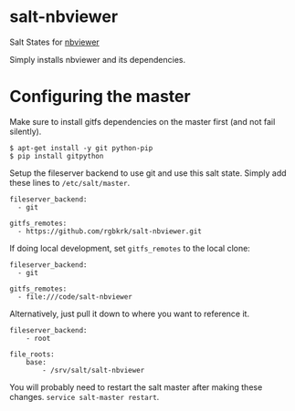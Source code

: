 salt-nbviewer
=============

Salt States for [nbviewer](/ipython/nbviewer)

Simply installs nbviewer and its dependencies.

# Configuring the master

Make sure to install gitfs dependencies on the master first (and not fail silently).

```
$ apt-get install -y git python-pip
$ pip install gitpython
```

Setup the fileserver backend to use git and use this salt state. Simply add these lines to `/etc/salt/master`.

```
fileserver_backend:
  - git

gitfs_remotes:
  - https://github.com/rgbkrk/salt-nbviewer.git
```

If doing local development, set `gitfs_remotes` to the local clone:

```
fileserver_backend:
  - git

gitfs_remotes:
  - file:///code/salt-nbviewer
```

Alternatively, just pull it down to where you want to reference it.

```
fileserver_backend:
    - root

file_roots:
    base:
        - /srv/salt/salt-nbviewer

```

You will probably need to restart the salt master after making these changes. `service salt-master restart`.

